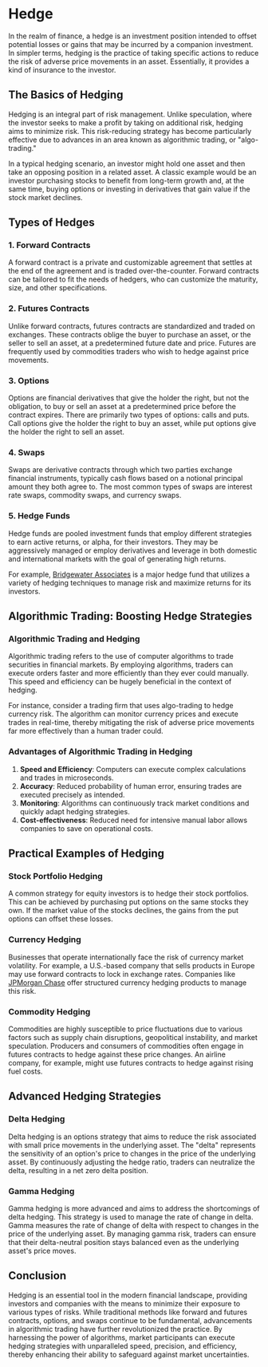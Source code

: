 # Hedge

In the realm of finance, a hedge is an investment position intended to offset potential losses or gains that may be incurred by a companion investment. In simpler terms, hedging is the practice of taking specific actions to reduce the risk of adverse price movements in an asset. Essentially, it provides a kind of insurance to the investor.

## The Basics of Hedging

Hedging is an integral part of risk management. Unlike speculation, where the investor seeks to make a profit by taking on additional risk, hedging aims to minimize risk. This risk-reducing strategy has become particularly effective due to advances in an area known as algorithmic trading, or "algo-trading."

In a typical hedging scenario, an investor might hold one asset and then take an opposing position in a related asset. A classic example would be an investor purchasing stocks to benefit from long-term growth and, at the same time, buying options or investing in derivatives that gain value if the stock market declines.

## Types of Hedges

### 1. **Forward Contracts**

A forward contract is a private and customizable agreement that settles at the end of the agreement and is traded over-the-counter. Forward contracts can be tailored to fit the needs of hedgers, who can customize the maturity, size, and other specifications.

### 2. **Futures Contracts**

Unlike forward contracts, futures contracts are standardized and traded on exchanges. These contracts oblige the buyer to purchase an asset, or the seller to sell an asset, at a predetermined future date and price. Futures are frequently used by commodities traders who wish to hedge against price movements.

### 3. **Options**

Options are financial derivatives that give the holder the right, but not the obligation, to buy or sell an asset at a predetermined price before the contract expires. There are primarily two types of options: calls and puts. Call options give the holder the right to buy an asset, while put options give the holder the right to sell an asset.

### 4. **Swaps**

Swaps are derivative contracts through which two parties exchange financial instruments, typically cash flows based on a notional principal amount they both agree to. The most common types of swaps are interest rate swaps, commodity swaps, and currency swaps.

### 5. **Hedge Funds**

Hedge funds are pooled investment funds that employ different strategies to earn active returns, or alpha, for their investors. They may be aggressively managed or employ derivatives and leverage in both domestic and international markets with the goal of generating high returns. 

For example, [Bridgewater Associates](https://www.bridgewater.com/) is a major hedge fund that utilizes a variety of hedging techniques to manage risk and maximize returns for its investors.

## Algorithmic Trading: Boosting Hedge Strategies

### Algorithmic Trading and Hedging

Algorithmic trading refers to the use of computer algorithms to trade securities in financial markets. By employing algorithms, traders can execute orders faster and more efficiently than they ever could manually. This speed and efficiency can be hugely beneficial in the context of hedging.

For instance, consider a trading firm that uses algo-trading to hedge currency risk. The algorithm can monitor currency prices and execute trades in real-time, thereby mitigating the risk of adverse price movements far more effectively than a human trader could. 

### Advantages of Algorithmic Trading in Hedging

1. **Speed and Efficiency**: Computers can execute complex calculations and trades in microseconds.
2. **Accuracy**: Reduced probability of human error, ensuring trades are executed precisely as intended.
3. **Monitoring**: Algorithms can continuously track market conditions and quickly adapt hedging strategies.
4. **Cost-effectiveness**: Reduced need for intensive manual labor allows companies to save on operational costs.

## Practical Examples of Hedging

### Stock Portfolio Hedging

A common strategy for equity investors is to hedge their stock portfolios. This can be achieved by purchasing put options on the same stocks they own. If the market value of the stocks declines, the gains from the put options can offset these losses.

### Currency Hedging

Businesses that operate internationally face the risk of currency market volatility. For example, a U.S.-based company that sells products in Europe may use forward contracts to lock in exchange rates. Companies like [JPMorgan Chase](https://www.jpmorganchase.com) offer structured currency hedging products to manage this risk.

### Commodity Hedging

Commodities are highly susceptible to price fluctuations due to various factors such as supply chain disruptions, geopolitical instability, and market speculation. Producers and consumers of commodities often engage in futures contracts to hedge against these price changes. An airline company, for example, might use futures contracts to hedge against rising fuel costs.

## Advanced Hedging Strategies

### Delta Hedging

Delta hedging is an options strategy that aims to reduce the risk associated with small price movements in the underlying asset. The "delta" represents the sensitivity of an option's price to changes in the price of the underlying asset. By continuously adjusting the hedge ratio, traders can neutralize the delta, resulting in a net zero delta position.

### Gamma Hedging

Gamma hedging is more advanced and aims to address the shortcomings of delta hedging. This strategy is used to manage the rate of change in delta. Gamma measures the rate of change of delta with respect to changes in the price of the underlying asset. By managing gamma risk, traders can ensure that their delta-neutral position stays balanced even as the underlying asset's price moves.

## Conclusion

Hedging is an essential tool in the modern financial landscape, providing investors and companies with the means to minimize their exposure to various types of risks. While traditional methods like forward and futures contracts, options, and swaps continue to be fundamental, advancements in algorithmic trading have further revolutionized the practice. By harnessing the power of algorithms, market participants can execute hedging strategies with unparalleled speed, precision, and efficiency, thereby enhancing their ability to safeguard against market uncertainties.